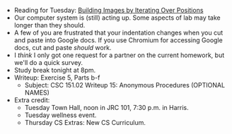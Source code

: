 * Reading for Tuesday: [Building Images by Iterating Over Positions](../readings/iterate-positions-reading.html)
* Our computer system is (still) acting up.  Some aspects of lab may take
  longer than they should.
* A few of you are frustrated that your indentation changes when you
  cut and paste into Google docs.  If you use Chromium for accessing
  Google docs, cut and paste *should* work.
* I *think* I only got one request for a partner on the current homework,
  but we'll do a quick survey.
* Study break tonight at 8pm.
* Writeup: Exercise 5, Parts b-f
    * Subject: CSC 151.02 Writeup 15: Anonymous Procedures (OPTIONAL NAMES)
* Extra credit: 
    * Tuesday Town Hall, noon in JRC 101, 7:30 p.m. in Harris.
    * Tuesday wellness event.
    * Thursday CS Extras: New CS Curriculum.
